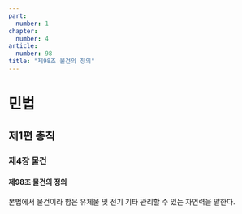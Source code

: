 ```yaml
---
part:
  number: 1
chapter:
  number: 4
article:
  number: 98
title: "제98조 물건의 정의"
---
```

# 민법

## 제1편 총칙

### 제4장 물건

#### 제98조 물건의 정의

본법에서 물건이라 함은 유체물 및 전기 기타 관리할 수 있는 자연력을 말한다.
